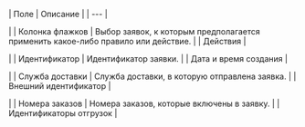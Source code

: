 | Поле | Описание |
| --- |

|
| Колонка флажков | Выбор заявок, к которым предполагается применить какое-либо правило или действие. |
| Действия |

|
| Идентификатор | Идентификатор заявки. |
| Дата и время создания |

|
| Служба доставки | Служба доставки, в которую отправлена заявка. |
| Внешний идентификатор |

|
| Номера заказов | Номера заказов, которые включены в заявку. |
| Идентификаторы отгрузок |